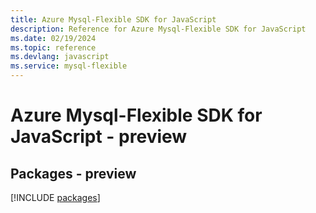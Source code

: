 ```yaml
---
title: Azure Mysql-Flexible SDK for JavaScript
description: Reference for Azure Mysql-Flexible SDK for JavaScript
ms.date: 02/19/2024
ms.topic: reference
ms.devlang: javascript
ms.service: mysql-flexible
---
```

# Azure Mysql-Flexible SDK for JavaScript - preview
## Packages - preview
[!INCLUDE [packages](mysql-flexible-index.md)]